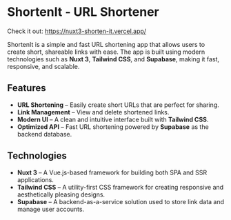 # ShortenIt - URL Shortener

Check it out: https://nuxt3-shorten-it.vercel.app/

ShortenIt is a simple and fast URL shortening app that allows users to create short, shareable links with ease. The app is built using modern technologies such as **Nuxt 3**, **Tailwind CSS**, and **Supabase**, making it fast, responsive, and scalable.

## Features

- **URL Shortening** – Easily create short URLs that are perfect for sharing.
- **Link Management** – View and delete shortened links.
- **Modern UI** – A clean and intuitive interface built with **Tailwind CSS**.
- **Optimized API** – Fast URL shortening powered by **Supabase** as the backend database.

## Technologies

- **Nuxt 3** – A Vue.js-based framework for building both SPA and SSR applications.
- **Tailwind CSS** – A utility-first CSS framework for creating responsive and aesthetically pleasing designs.
- **Supabase** – A backend-as-a-service solution used to store link data and manage user accounts.
